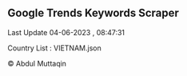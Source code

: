 

## Google Trends Keywords Scraper 
 
Last Update 04-06-2023 , 08:47:31

Country List :
VIETNAM.json



© Abdul Muttaqin 
